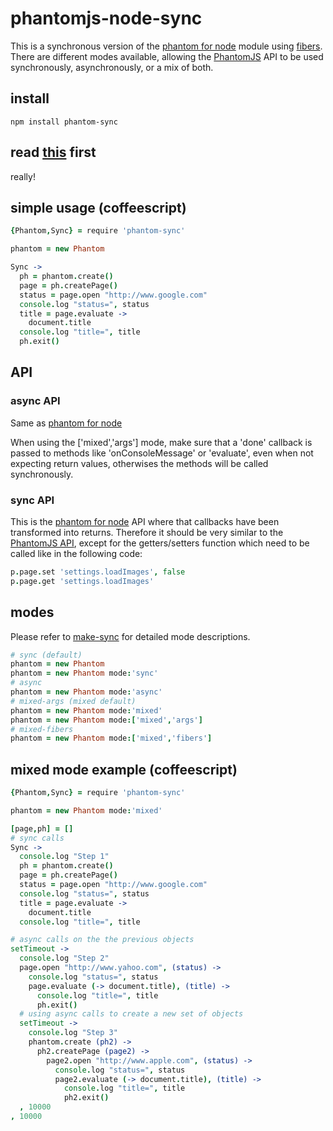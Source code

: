 # phantomjs-node-sync

This is a synchronous version of the [phantom for node](http://github.com/sgentle/phantomjs-node) 
module using [fibers](http://github.com/laverdet/node-fibers). There are different modes
available, allowing the [PhantomJS](http://www.phantomjs.org/) API to be used synchronously, 
asynchronously, or a mix of both.


## install

```
npm install phantom-sync
```

## read [this](https://github.com/sgentle/phantomjs-node/blob/master/README.markdown) first

really!

## simple usage (coffeescript)

```coffeescript
{Phantom,Sync} = require 'phantom-sync'

phantom = new Phantom 

Sync ->
  ph = phantom.create()
  page = ph.createPage()
  status = page.open "http://www.google.com"
  console.log "status=", status  
  title = page.evaluate ->
    document.title
  console.log "title=", title
  ph.exit()  
```

## API

### async API

Same as [phantom for node](http://github.com/sgentle/phantomjs-node) 

When using the ['mixed','args'] mode, make sure that a 'done' callback is passed to methods 
like 'onConsoleMessage' or 'evaluate', even when not expecting return values, otherwises the 
methods will be called synchronously.

### sync API

This is the [phantom for node](http://github.com/sgentle/phantomjs-node) API where that callbacks have been transformed into returns. 
Therefore it should be very similar to the [PhantomJS API](http://code.google.com/p/phantomjs/wiki/Interface), 
except for the getters/setters function which need to be called like in the following code:

```coffeescript
p.page.set 'settings.loadImages', false
p.page.get 'settings.loadImages'
```

## modes

Please refer to [make-sync](http://github.com/sebv/node-make-sync) for
detailed mode descriptions.

```coffeescript
# sync (default)
phantom = new Phantom   
phantom = new Phantom mode:'sync'   
# async
phantom = new Phantom mode:'async'   
# mixed-args (mixed default)
phantom = new Phantom mode:'mixed'
phantom = new Phantom mode:['mixed','args']
# mixed-fibers
phantom = new Phantom mode:['mixed','fibers']
```


## mixed mode example (coffeescript)

```coffeescript
{Phantom,Sync} = require 'phantom-sync'

phantom = new Phantom mode:'mixed' 

[page,ph] = [] 
# sync calls
Sync ->
  console.log "Step 1"    
  ph = phantom.create()
  page = ph.createPage()
  status = page.open "http://www.google.com"
  console.log "status=", status  
  title = page.evaluate ->
    document.title
  console.log "title=", title

# async calls on the the previous objects
setTimeout ->
  console.log "Step 2"  
  page.open "http://www.yahoo.com", (status) ->  
    console.log "status=", status  
    page.evaluate (-> document.title), (title) -> 
      console.log "title=", title
      ph.exit()
  # using async calls to create a new set of objects
  setTimeout ->
    console.log "Step 3"  
    phantom.create (ph2) ->
      ph2.createPage (page2) ->
        page2.open "http://www.apple.com", (status) ->  
          console.log "status=", status  
          page2.evaluate (-> document.title), (title) -> 
            console.log "title=", title
            ph2.exit()
  , 10000  
, 10000    
```
